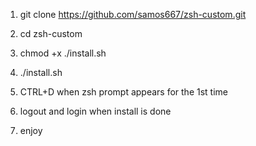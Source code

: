 1. git clone https://github.com/samos667/zsh-custom.git

2. cd zsh-custom

3. chmod +x ./install.sh

4. ./install.sh

5. CTRL+D when zsh prompt appears for the 1st time

6. logout and login when install is done

7. enjoy
